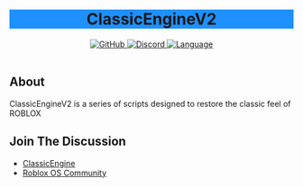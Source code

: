 <h1 align="center" style="background-color:DodgerBlue;">ClassicEngineV2</h1>

<div align="center">
  <a href="https://github.com/Hoidberg/ClassicEngineV2/blob/master/LICENSE">
    <img alt="GitHub" src="https://img.shields.io/github/license/Hoidberg/ClassicEngineV2?style=flat-square">
  </a>
  <a href="https://discord.gg/uH4VPrr">
    <img alt="Discord" src="https://img.shields.io/badge/discord-ClassicEngine-blue?style=flat-square&logo=discord">
  </a>
  <a href="https://www.lua.org/">
		<img alt="Language" src="https://img.shields.io/badge/language-lua-lightgrey?style=flat-square&logo=lua">
	</a>
</div>

<div>&nbsp;</div>

## About
ClassicEngineV2 is a series of scripts designed to restore the classic feel of ROBLOX

## Join The Discussion
* [ClassicEngine](https://discord.gg/uH4VPrr)
* [Roblox OS Community](https://discord.gg/mhtGUS8)
